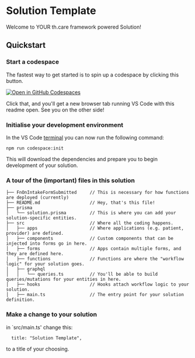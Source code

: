 # Solution Template

Welcome to YOUR th.care framework powered Solution!

## Quickstart

### Start a codespace

The fastest way to get started is to spin up a codespace by clicking this button.

[![Open in GitHub Codespaces](https://github.com/codespaces/badge.svg)](https://codespaces.new/thcare/solution-template)

Click that, and you'll get a new browser tab running VS Code with this readme open. See you on the other side!

### Initialise your development environment

In the VS Code [terminal](https://code.visualstudio.com/docs/terminal/basics) you can now run the following command:

```
npm run codespace:init
```

This will download the dependencies and prepare you to begin development of your solution.

### A tour of the (important) files in this solution

```
├── FnOnIntakeFormSubmitted     // This is necessary for how functions are deployed (currently)
├── README.md                   // Hey, that's this file!
├── prisma
│   └── solution.prisma         // This is where you can add your solution-specific entities.
├── src                         // Where all the coding happens.
│   ├── apps                    // Where applications (e.g. patient, provider) are defined.
│   ├── components              // Custom components that can be injected into forms go in here.
│   ├── forms                   // Apps contain multiple forms, and they are defined here.
│   ├── functions               // Functions are where the "workflow logic" for your solution goes.
│   ├── graphql
│   │   └── queries.ts          // You'll be able to build queries/mutations for your entities in here.
│   ├── hooks                   // Hooks attach workflow logic to your solution.
│   ├── main.ts                 // The entry point for your solution definition.
```

### Make a change to your solution

in `src/main.ts' change this:

```
  title: "Solution Template",
```

to a title of your choosing.
